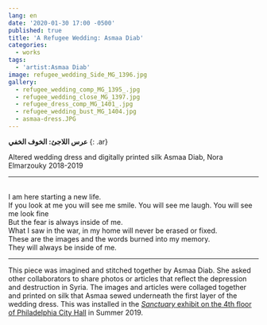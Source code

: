 ```yaml
---
lang: en
date: '2020-01-30 17:00 -0500'
published: true
title: 'A Refugee Wedding: Asmaa Diab'
categories:
  - works
tags:
  - 'artist:Asmaa Diab'
image: refugee_wedding_Side_MG_1396.jpg
gallery:
  - refugee_wedding_comp_MG_1395_.jpg
  - refugee_wedding_close_MG_1397.jpg
  - refugee_dress_comp_MG_1401_.jpg
  - refugee_wedding_bust_MG_1404.jpg
  - asmaa-dress.JPG
---
```

**عرس اللاجئ: الخوف الخفي**
{: .ar}

Altered wedding dress and digitally printed silk
Asmaa Diab, Nora Elmarzouky
2018-2019


<hr/>


<br/>I am here starting a new life.
<br/>If you look at me you will see me smile. You will see me laugh. You will see me look fine
<br/>But the fear is always inside of me.
<br/>What I saw in the war, in my home will never be erased or fixed.
<br/>These are the images and the words burned into my memory.
<br/>They will always be inside of me.


<hr/>


This piece was imagined and stitched together by Asmaa Diab. She asked other collaborators to share photos or articles that reflect the depression and destruction in Syria. The images and articles were collaged together and printed on silk that Asmaa sewed underneath the first layer of the wedding dress. This was installed in the [_Sanctuary_ exhibit on the 4th floor of Philadelphia City Hall](http://fps.swarthmore.edu/exhibitions/exhibit:city%20hall/sanctuary/) in Summer 2019.
